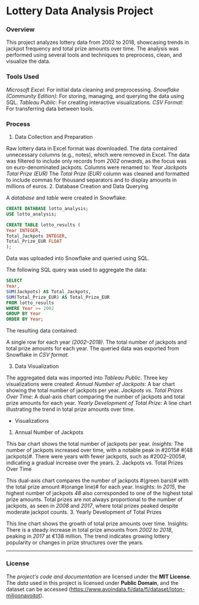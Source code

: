 # Lottery Data Analysis Project

### Overview
This project analyzes lottery data from 2002 to 2018, showcasing trends in jackpot frequency and total prize amounts over time. The analysis was performed using several tools and techniques to preprocess, clean, and visualize the data.

### Tools Used
*Microsoft Excel*: For initial data cleaning and preprocessing.
*Snowflake (Community Edition)*: For storing, managing, and querying the data using SQL.
*Tableau Public*: For creating interactive visualizations.
*CSV Format*: For transferring data between tools.

### Process

1. Data Collection and Preparation

Raw lottery data in Excel format was downloaded.
The data contained unnecessary columns (e.g., notes), which were removed in Excel.
The data was filtered to include only records from *2002 onwards*, as the focus was on euro-denominated jackpots.
Columns were renamed to:
*Year*
*Jackpots*
*Total Prize (EUR)*
The *Total Prize (EUR)* column was cleaned and formatted to include commas for thousand separators and to display amounts in millions of euros.
2. Database Creation and Data Querying

A *database* and *table* were created in Snowflake:
```sql
CREATE DATABASE lotto_analysis;
USE lotto_analysis;

CREATE TABLE lotto_results (
Year INTEGER,
Total_Jackpots INTEGER,
Total_Prize_EUR FLOAT
);
```

Data was uploaded into Snowflake and queried using SQL.

The following SQL query was used to aggregate the data:
```sql
SELECT
Year,
SUM(Jackpots) AS Total_Jackpots,
SUM(Total_Prize_EUR) AS Total_Prize_EUR
FROM lotto_results
WHERE Year >= 2002
GROUP BY Year
ORDER BY Year;
```

The resulting data contained:

A single row for each year *(2002–2018)*.
The total number of jackpots and total prize amounts for each year.
The queried data was exported from Snowflake in *CSV format*.

3. Data Visualization

The aggregated data was imported into *Tableau Public*.
Three key visualizations were created:
*Annual Number of Jackpots*: A bar chart showing the total number of jackpots per year.
*Jackpots vs. Total Prizes Over Time*: A dual-axis chart comparing the number of jackpots and total prize amounts for each year.
*Yearly Development of Total Prize*: A line chart illustrating the trend in total prize amounts over time.
* Visualizations

1. Annual Number of Jackpots

This bar chart shows the total number of jackpots per year.
*Insights:*
The number of jackpots increased over time, with a notable peak in #2015# #(48 jackpots)#.
There were years with fewer jackpots, such as #2002–2005#, indicating a gradual increase over the years.
2. Jackpots vs. Total Prizes Over Time

This dual-axis chart compares the number of jackpots #(green bars)# with the total prize amount #(orange line)# for each year.
Insights:
In *2015*, the highest number of jackpots *48* also corresponded to one of the highest total prize amounts.
Total prizes are not always proportional to the number of jackpots, as seen in *2008* and *2017*, where total prizes peaked despite moderate jackpot counts.
3. Yearly Development of Total Prizes

This line chart shows the growth of total prize amounts over time.
Insights:
There is a steady increase in total prize amounts from *2002 to 2018*, peaking in *2017* at €138 million.
The trend indicates growing lottery popularity or changes in prize structures over the years.

---

### License

The *project's code and documentation* are licensed under the **MIT License**.  
The *data* used in this project is licensed under **Public Domain**, and the dataset can be accessed (https://www.avoindata.fi/data/fi/dataset/loton-miljoonavoitot).
